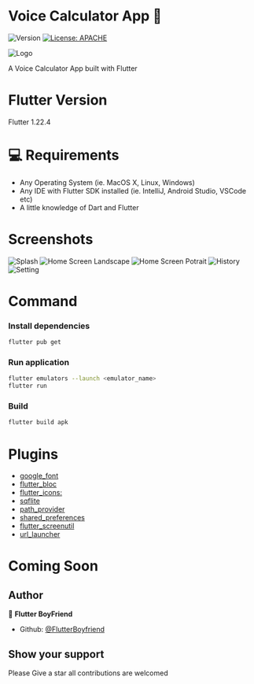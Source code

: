 # Voice Calculator App 👋

![Version](https://img.shields.io/badge/version-2.0.0-blue.svg?cacheSeconds=2592000)
[![License: APACHE](https://img.shields.io/badge/License-APACHE-yellow.svg)](#)

 ![Logo](images/todey.png)



A Voice Calculator App built with Flutter

# Flutter Version
Flutter 1.22.4



# 💻 Requirements

- Any Operating System (ie. MacOS X, Linux, Windows)
- Any IDE with Flutter SDK installed (ie. IntelliJ, Android Studio, VSCode etc)
- A little knowledge of Dart and Flutter

# Screenshots


 ![Splash](ss/ss1.png)
 ![Home Screen Landscape](ss/ss2.png)
 ![Home Screen Potrait](screenshots/ss3.png)
 ![History](ss/ss4.png)
 ![Setting](ss/ss5.png)

# Command
### Install dependencies

```sh
flutter pub get
```

### Run application

```sh
flutter emulators --launch <emulator_name>
flutter run
```

### Build

```sh
flutter build apk
```

# Plugins

- [google_font](https://pub.dev/packages/google_font) 
- [flutter_bloc](https://pub.dev/packages/flutter_bloc) 
- [flutter_icons:](https://pub.dev/packages/flutter_icons) 
- [sqflite](https://pub.dev/packages/sqflite) 
- [path_provider](https://pub.dev/packages/path_provider) 
- [shared_preferences](https://pub.dev/packages/shared_preferences)  
- [flutter_screenutil](https://pub.dev/packages/flutter_screenutil) 
- [url_launcher](https://pub.dev/packages/url_launcher) 

# Coming Soon


## Author

👤 **Flutter BoyFriend**

* Github: [@FlutterBoyfriend](https://github.com/FlutterBoyfriend)

## Show your support
Please Give a star all contributions are welcomed 





